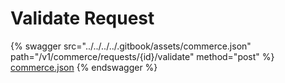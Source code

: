 # Validate Request

{% swagger src="../../../../.gitbook/assets/commerce.json" path="/v1/commerce/requests/{id}/validate" method="post" %}
[commerce.json](../../../../.gitbook/assets/commerce.json)
{% endswagger %}
